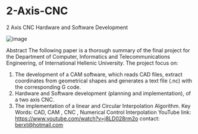 # 2-Axis-CNC
2 Axis CNC Hardware and Software Development

![image](https://github.com/user-attachments/assets/0c9b29aa-e468-44d4-a084-7a85d346eefb)


Abstract
The following paper is a thorough summary of the final project for the Department of
Computer, Informatics and Telecommunications Engineering, of International
Hellenic University. The project focus on:
1) The development of a CAM software, which reads CAD files, extract coordinates
from geometrical shapes and generates a text file (.nc) with the corresponding G
code.
2) Hardware and Software development (planning and implementation), of a two
axis CNC.
3) The implementation of a linear and Circular Interpolation Algorithm.
Key Words: CAD, CAM , CNC , Numerical Control Interpolation
YouTube link: https://www.youtube.com/watch?v=j8LD028rm2o
contact: berxt@hotmail.com
